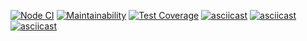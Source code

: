 [![Node CI](https://github.com/justannieannie/frontend-project-lvl1/workflows/Node%20CI/badge.svg)](https://github.com/justannieannie/frontend-project-lvl1/actions)
[![Maintainability](https://api.codeclimate.com/v1/badges/a99a88d28ad37a79dbf6/maintainability)](https://codeclimate.com/github/codeclimate/codeclimate/maintainability)
[![Test Coverage](https://api.codeclimate.com/v1/badges/a99a88d28ad37a79dbf6/test_coverage)](https://codeclimate.com/github/codeclimate/codeclimate/test_coverage)
[![asciicast](https://asciinema.org/a/334877.svg)](https://asciinema.org/a/334877)
[![asciicast](https://asciinema.org/a/336640.svg)](https://asciinema.org/a/336640)
[![asciicast](https://asciinema.org/a/336928.svg)](https://asciinema.org/a/336928)
